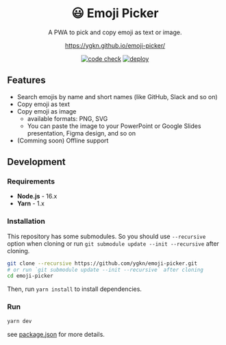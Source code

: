 <div align="center">

  # 😃 Emoji  Picker
  
  A PWA to pick and copy emoji as text or image.
  
  <https://ygkn.github.io/emoji-picker/>

  [![code check](https://github.com/ygkn/emoji-picker/actions/workflows/code-check.yml/badge.svg)](https://github.com/ygkn/emoji-picker/actions/workflows/code-check.yml) [![deploy](https://github.com/ygkn/emoji-picker/actions/workflows/deploy.yml/badge.svg)](https://github.com/ygkn/emoji-picker/actions/workflows/deploy.yml)

</div>



## Features

- Search emojis by name and short names (like GitHub, Slack and so on)
- Copy emoji as text
- Copy emoji as image
  - available formats: PNG, SVG
  - You can paste the image to your PowerPoint or Google Slides presentation, Figma design, and so on
- (Comming soon) Offline support

## Development

### Requirements

- **Node.js** - 16.x
- **Yarn** - 1.x

### Installation

This repository has some submodules. So you should use `--recursive` option when cloning or run `git submodule update --init --recursive` after cloning.

```sh
git clone --recursive https://github.com/ygkn/emoji-picker.git
# or run `git submodule update --init --recursive` after cloning
cd emoji-picker
```

Then, run `yarn install` to install dependencies.

### Run

```sh
yarn dev
```

see [package.json](package.json) for more details.

